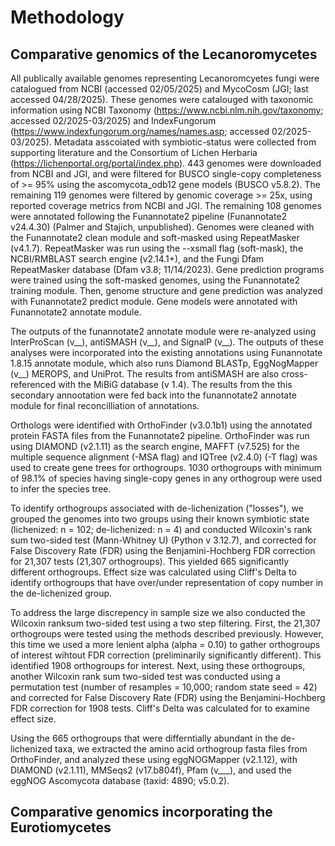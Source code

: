 # Methodology

## Comparative genomics of the Lecanoromycetes

All publically available genomes representing Lecanoromcyetes fungi were catalogued from NCBI (accessed 02/05/2025) and MycoCosm (JGI; last accessed 04/28/2025). These genomes were catalouged with taxonomic information using NCBI Taxonomy (https://www.ncbi.nlm.nih.gov/taxonomy; accessed 02/2025-03/2025) and IndexFungorum (https://www.indexfungorum.org/names/names.asp; accessed 02/2025-03/2025). Metadata asscoiated with symbiotic-status were collected from supporting literature and the Consortium of Lichen Herbaria (https://lichenportal.org/portal/index.php). 443 genomes were downloaded from NCBI and JGI, and were filtered for BUSCO single-copy completeness of >= 95% using the ascomycota_odb12 gene models (BUSCO v5.8.2). The remaining 119 genomes were filtered by genomic coverage >= 25x, using reported coverage metrics from NCBI and JGI. The remaining 108 genomes were annotated following the Funannotate2 pipeline (Funannotate2 v24.4.30) (Palmer and Stajich, unpublished). Genomes were cleaned with the Funannotate2 clean module and soft-masked using RepeatMasker (v4.1.7). RepeatMasker was run using the --xsmall flag (soft-mask), the NCBI/RMBLAST search engine (v2.14.1+), and the Fungi Dfam RepeatMasker database (Dfam v3.8; 11/14/2023). Gene prediction programs were trained using the soft-masked genomes, using the Funannotate2 training module. Then, genome structure and gene prediction was analyzed with Funannotate2 predict module. Gene models were annotated with Funannotate2 annotate module.

The outputs of the funannotate2 annotate module were re-analyzed using InterProScan (v__), antiSMASH (v__), and SignalP (v__). The outputs of these analyses were incorporated into the existing annotations using Funannotate 1.8.15 annotate module, which also runs Diamond BLASTp, EggNogMapper (v__) MEROPS, and UniProt. The results from antiSMASH are also cross-referenced with the MiBiG database (v 1.4). The results from the this secondary annootation were fed back into the funannotate2 annotate module for final reconcilliation of annotations. 

Orthologs were identified with OrthoFinder (v3.0.1b1) using the annotated protein FASTA files from the Funannotate2 pipeline. OrthoFinder was run using DIAMOND (v2.1.11) as the search engine, MAFFT (v7.525) for the multiple sequence alignment (-MSA flag) and IQTree (v2.4.0) (-T flag) was used to create gene trees for orthogroups. 1030 orthogroups with minimum of 98.1% of species having single-copy genes in any orthogroup were used to infer the species tree.

To identify orthogroups associated with de-lichenization ("losses"), we grouped the genomes into two groups using their known symbiotic state (lichenized: n = 102; de-lichenized: n = 4) and conducted Wilcoxin's rank sum two-sided test (Mann-Whitney U) (Python v 3.12.7), and corrected for False Discovery Rate (FDR) using the Benjamini-Hochberg FDR correction for 21,307 tests (21,307 orthogroups). This yielded 665 significantly different orthogroups. Effect size was calculated using Cliff's Delta to identify orthogroups that have over/under representation of copy number in the de-lichenized group.

To address the large discrepency in sample size we also conducted the Wilcoxin ranksum two-sided test using a two step filtering. First, the 21,307 orthogroups were tested using the methods described previously. However, this time we used a more lenient alpha (alpha = 0.10) to gather orthogroups of interest wihtout FDR correction (preliminarily significantly different). This identified 1908 orthogroups for interest. Next, using these orthogroups, another Wilcoxin rank sum two-sided test was conducted using a permutation test (number of resamples = 10,000; random state seed = 42) and corrected for False Discovery Rate (FDR) using the Benjamini-Hochberg FDR correction for 1908 tests. Cliff's Delta was calculated for to examine effect size.

Using the 665 orthogroups that were differntially abundant in the de-lichenized taxa, we extracted the amino acid orthogroup fasta files from OrthoFinder, and analyzed these using eggNOGMapper (v2.1.12), with DIAMOND (v2.1.11), MMSeqs2 (v17.b804f), Pfam (v___), and used the eggNOG Ascomycota database (taxid: 4890; v5.0.2).

## Comparative genomics incorporating the Eurotiomycetes

